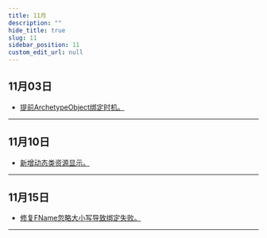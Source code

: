 ```yaml
---
title: 11月
description: ""
hide_title: true
slug: 11
sidebar_position: 11
custom_edit_url: null
---
```


## 11月03日

- [提前ArchetypeObject绑定时机。](https://github.com/crazytuzi/UnrealCSharp/commit/3be9286add6e529ec30177a0e2131ee0827e1789)

---

## 11月10日

- [新增动态类资源显示。](https://github.com/crazytuzi/UnrealCSharp/commit/21f19cfb2d9961ede8602a334534400a78882a77)

---

## 11月15日

- [修复FName忽略大小写导致绑定失败。](https://github.com/crazytuzi/UnrealCSharp/commit/073345a938f1d6c55b357a23decce0c53a37a2d9)

---
